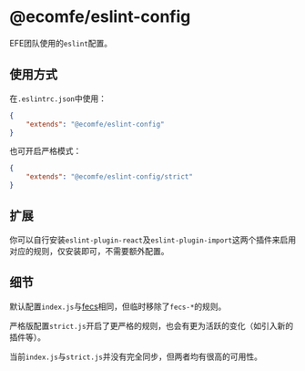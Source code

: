 # @ecomfe/eslint-config

EFE团队使用的`eslint`配置。

## 使用方式

在`.eslintrc.json`中使用：

```json
{
    "extends": "@ecomfe/eslint-config"
}
```

也可开启严格模式：

```json
{
    "extends": "@ecomfe/eslint-config/strict"
}
```

## 扩展

你可以自行安装`eslint-plugin-react`及`eslint-plugin-import`这两个插件来启用对应的规则，仅安装即可，不需要额外配置。

## 细节

默认配置`index.js`与[fecs](https://github.com/ecomfe/fecs)相同，但临时移除了`fecs-*`的规则。

严格版配置`strict.js`开启了更严格的规则，也会有更为活跃的变化（如引入新的插件等）。

当前`index.js`与`strict.js`并没有完全同步，但两者均有很高的可用性。

